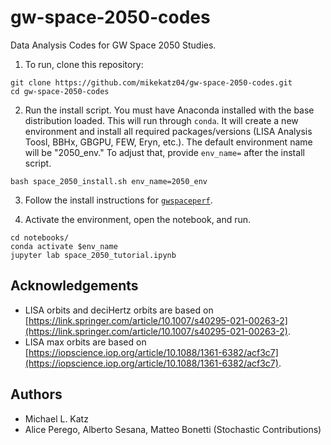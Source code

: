 # gw-space-2050-codes

Data Analysis Codes for GW Space 2050 Studies. 

1) To run, clone this repository:

```
git clone https://github.com/mikekatz04/gw-space-2050-codes.git
cd gw-space-2050-codes
```

2) Run the install script. You must have Anaconda installed with the base distribution loaded. This will run through `conda`. It will create a new environment and install all required packages/versions (LISA Analysis Toosl, BBHx, GBGPU, FEW, Eryn, etc.). The default environment name will be "2050_env." To adjust that, provide `env_name=` after the install script.

```
bash space_2050_install.sh env_name=2050_env
```

3) Follow the install instructions for [`gwspaceperf`](https://git.aei.mpg.de/gwspace2050/performance-model).

4) Activate the environment, open the notebook, and run.

```
cd notebooks/
conda activate $env_name
jupyter lab space_2050_tutorial.ipynb
```

## Acknowledgements

* LISA orbits and deciHertz orbits are based on [https://link.springer.com/article/10.1007/s40295-021-00263-2](https://link.springer.com/article/10.1007/s40295-021-00263-2).
* LISA max orbits are based on [https://iopscience.iop.org/article/10.1088/1361-6382/acf3c7](https://iopscience.iop.org/article/10.1088/1361-6382/acf3c7).

## Authors

* Michael L. Katz
* Alice Perego, Alberto Sesana, Matteo Bonetti (Stochastic Contributions)
